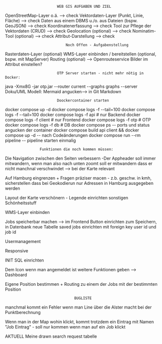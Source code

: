                             WEB GIS AUFGABEN UND ZIEL

OpenStreetMap-Layer o.ä. --> check
Vektordaten-Layer (Punkt, Linie, Fläche) --> check
Daten aus einem DBMS u./o. aus Dateien (bspw. GeoJSON) --> check
Koordinatenerfassung --> check
Tool zur Pflege der Vektordaten (CRUD) --> check
Geolocation (optional) --> check
Nominatim-Tool (optional) --> check
Attribut-Darstellung --> check

                                Noch Offen - Aufgabenstellung

Rasterdaten-Layer (optional)
WMS-Layer einbinden / bereitstellen (optional, bspw. mit MapServer)
Routing (optional) --> Openrouteservice
Bilder im Attribut einstellen?

                            OTP Server starten - nicht mehr nötig in Docker:

java -Xmx8G -jar otp.jar --router current --graphs graphs --server
Doku/UML Modell:
Mermaid angucken--> in Git Markdown

                            Doockercontainer starten

docker compose up -d
docker compose logs -f --tail=100
docker compose logs -f --tail=100
docker compose logs -f api # nur Backend
docker compose logs -f client # nur Frontend
docker compose logs -f otp # OTP
docker compose logs -f db # DB
docker compose ps -- ports und status angucken der container
docker compose build api client && docker compose up -d -- nach Codeänderungen
docker compose run --rm pipeline -- pipeline starten einmalig

                    Funktionen die noch kommen müssen:

Die Navigation zwischen den Seiten verbessern -Der Appheader soll immer mitwandern, wenn man also nach unten zoomt soll er mitwandern dass er nicht manchnal verschwindet --> bei der Karte relevant

Auf Hamburg eingrenzen + Fragen präziser macen - z.b. geschw. in kmh, sicherstellen dass bei Geokodierun nur Adressen in Hamburg ausgegeben werden

Layout der Karte verschönern - Legende einrichten sonstigen Schönheitsstuff

WMS-Layer einbinden

Jobs speicherbar machen --> im Frontend Button einrichten zum Speichern, in Datenbank neue Tabelle saved jobs einrichten mit foreign key user id und job id

Usermanagement

Responsive

INIT SQL einrichten

Dem Icon wenn man angemeldet ist weitere Funktionen geben --> Dashboard

Eigene Position bestimmen + Routing zu einem der Jobs mit der bestimmten Position

                                    BUGLISTE

manchmal kommt ein Fehler wenn man Line über die Alster macht bei der Punktberechnung

Wenn man in der Map wohin klickt, kommt trotzdem ein Eintrag mit Namen "Job Eintrag" - soll nur kommen wenn man auf ein Job klickt

AKTUELL
Meine drawn search request tabelle
